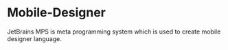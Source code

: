 # Mobile-Designer
JetBrains MPS is meta programming system which is used to create mobile designer language.
